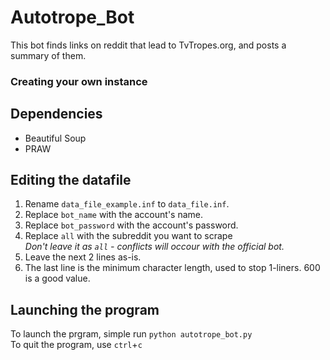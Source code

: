 Autotrope_Bot
=============
This bot finds links on reddit that lead to TvTropes.org, and posts a summary of them.

### Creating your own instance
## Dependencies
* Beautiful Soup
* PRAW

## Editing the datafile
1. Rename `data_file_example.inf` to `data_file.inf`.
2. Replace `bot_name` with the account's name.
3. Replace `bot_password` with the account's password.
4. Replace `all` with the subreddit you want to scrape  
  *Don't leave it as `all` - conflicts will occour with the official bot.*
5. Leave the next 2 lines as-is.
6. The last line is the minimum character length, used to stop 1-liners. 600 is a good value.

## Launching the program
To launch the prgram, simple run `python autotrope_bot.py`  
To quit the program, use `ctrl`+`c`
